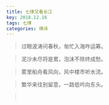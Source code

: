 ```yaml
---
title: 七律又看长江
key: 2018.12.16
tags: 七律
categories: 律诗
---
```


<blockquote class="blockquote-center">过眼波涛问春秋，匆忙入海咋运筹。
</blockquote>
<blockquote class="blockquote-center">泥沙未尽将是累，泡沫不除终成愁。
</blockquote>
<blockquote class="blockquote-center">雾里船舟看风向，风中楼市听水流。
</blockquote>
<blockquote class="blockquote-center">繁华来往别留意，一路低吟向东头。
</blockquote>
<blockquote class="blockquote-center"></br>
</blockquote>
